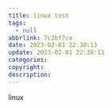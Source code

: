```yaml
---
title: linux test
tags:
  - null
abbrlink: 7c2bf7ca
date: 2023-02-01 22:38:13
update: 2023-02-01 22:38:13
categories:
copyright:
description:
---
```


linux